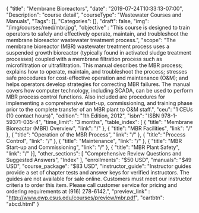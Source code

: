 {
	"title": "Membrane Bioreactors",
	"date": "2019-07-24T10:33:13-07:00",
	"Description": "course detail",
	"courseType": "Wastewater Courses and Manuals",
	"Tags": [],
	"Categories": [],
	"draft": false,
	"img": "/img/courses/med/mbr.jpg",
	"objective" : "This course is designed to train operators to safely and effectively operate, maintain, and troubleshoot the membrane bioreactor wastewater treatment process.",
	"scope": "The membrane bioreactor (MBR) wastewater treatment process uses a suspended growth bioreactor (typically found in activated sludge treatment processes) coupled with a membrane filtration process such as microfiltration or ultrafiltration. This manual describes the MBR process; explains how to operate, maintain, and troubleshoot the process; stresses safe procedures for cost-effective operation and maintenance (O&M); and helps operators develop strategies for correcting MBR failures. The manual covers how computer technology, including SCADA, can be used to perform MBR process control functions. Also included are procedures for implementing a comprehensive start-up, commissioning, and training phase prior to the complete transfer of an MBR plant to O&M staff.",
	"ceu": "1 CEUs (10 contact hours)",
	"edition": "1th Edition, 2012",
	"isbn": "ISBN 978-1-59371-035-4",
	"time_limit": "3 months",
	"table_index": [
	{
		"title": "Membrane Bioreactor (MBR) Overview",
		"link": "/"
	},
	{
		"title": "MBR Facilities",
		"link": "/"
	},
	{
		"title": "Operation of the MBR Process",
		"link": "/"
	},
	{
		"title": "Process Control",
		"link": "/"
	},
	{
		"title": "Maintenance",
		"link": "/"
	},
	{
		"title": "MBR Start-up and Commissioning",
		"link": "/"
	},
	{
		"title": "MBR Plant Safety",
		"link": "/"
	}],
	"other_sections": [
		"Comprehensive Review Questions and Suggested Answers", 
		"Index"
	],
	"enrollments": "$50 USD",
	"manuals": "$49 USD",
	"course_package": "$83 USD",
	"instructor_guide": "Instructor guides provide a set of chapter tests and answer keys for verified instructors. The guides are not available for sale online. Customers must meet our instructor criteria to order this item. Please call customer service for pricing and ordering requirements at (916) 278-6142.",
	"preview_link" : "http://www.owp.csus.edu/courses/preview/mbr.pdf",
	"cartbtn": "abcd.html"
}